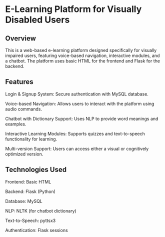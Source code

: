 <h1>E-Learning Platform for Visually Disabled Users</h1>

<h2>Overview</h2>
This is a web-based e-learning platform designed specifically for visually impaired users, featuring voice-based navigation, interactive modules, and a chatbot. The platform uses basic HTML for the frontend and Flask for the backend.

<h2>Features</h2>

Login & Signup System: Secure authentication with MySQL database.

Voice-based Navigation: Allows users to interact with the platform using audio commands.

Chatbot with Dictionary Support: Uses NLP to provide word meanings and examples.

Interactive Learning Modules: Supports quizzes and text-to-speech functionality for learning.

Multi-version Support: Users can access either a visual or cognitively optimized version.


<h2>Technologies Used</h2>

Frontend: Basic HTML

Backend: Flask (Python)

Database: MySQL

NLP: NLTK (for chatbot dictionary)

Text-to-Speech: pyttsx3

Authentication: Flask sessions
